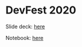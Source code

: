 # DevFest 2020

Slide deck: [here](https://docs.google.com/presentation/d/e/2PACX-1vTLre141FgoW6dQI6yWjdwyZNP2WlMojPB1U_TP_hF9XxRAQKq1IHm5ANG9_pxXh1zPp1mGWpnml1KU/pub?start=false&loop=false&delayms=3000)

Notebook: [here](DevFest2020.ipynb)